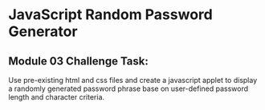 # JavaScript Random Password Generator

## Module 03 Challenge Task:
Use pre-existing html and css files and create a javascript applet to display a randomly generated password phrase base on user-defined password length and character criteria.
